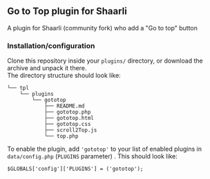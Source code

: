## Go to Top plugin for Shaarli

A plugin for Shaarli (community fork) who add a "Go to top" button

### Installation/configuration
Clone this repository inside your `plugins/` directory, or download the archive and unpack it there.  
The directory structure should look like:

```
└── tpl
    └── plugins
        └── gototop
            ├── README.md
            ├── gototop.php
            ├── gototop.html
            ├── gototop.css
            ├── scroll2Top.js
            └── top.php
```

To enable the plugin, add `'gototop'` to your list of enabled plugins in `data/config.php` (`PLUGINS` parameter)
. This should look like:

```
$GLOBALS['config']['PLUGINS'] = ('gototop');
```
